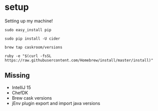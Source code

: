 # setup

Setting up my machine!

````
sudo easy_install pip
````

````
sudo pip install -U cider
````

````
brew tap caskroom/versions
````

````
ruby -e "$(curl -fsSL https://raw.githubusercontent.com/Homebrew/install/master/install)"
````

## Missing

- IntelliJ 15
- ChefDK
- Brew cask versions
- jEnv plugin export and import java versions
